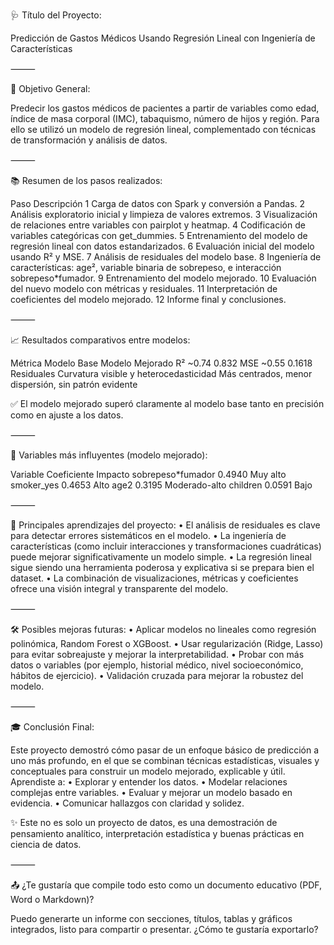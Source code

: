 

🩺 Título del Proyecto:

Predicción de Gastos Médicos Usando Regresión Lineal con Ingeniería de Características

⸻

🎯 Objetivo General:

Predecir los gastos médicos de pacientes a partir de variables como edad, índice de masa corporal (IMC), tabaquismo, número de hijos y región. Para ello se utilizó un modelo de regresión lineal, complementado con técnicas de transformación y análisis de datos.

⸻

📚 Resumen de los pasos realizados:

Paso	Descripción
1	Carga de datos con Spark y conversión a Pandas.
2	Análisis exploratorio inicial y limpieza de valores extremos.
3	Visualización de relaciones entre variables con pairplot y heatmap.
4	Codificación de variables categóricas con get_dummies.
5	Entrenamiento del modelo de regresión lineal con datos estandarizados.
6	Evaluación inicial del modelo usando R² y MSE.
7	Análisis de residuales del modelo base.
8	Ingeniería de características: age², variable binaria de sobrepeso, e interacción sobrepeso*fumador.
9	Entrenamiento del modelo mejorado.
10	Evaluación del nuevo modelo con métricas y residuales.
11	Interpretación de coeficientes del modelo mejorado.
12	Informe final y conclusiones.


⸻

📈 Resultados comparativos entre modelos:

Métrica	Modelo Base	Modelo Mejorado
R²	~0.74	0.832
MSE	~0.55	0.1618
Residuales	Curvatura visible y heterocedasticidad	Más centrados, menor dispersión, sin patrón evidente

✅ El modelo mejorado superó claramente al modelo base tanto en precisión como en ajuste a los datos.

⸻

📌 Variables más influyentes (modelo mejorado):

Variable	Coeficiente	Impacto
sobrepeso*fumador	0.4940	Muy alto
smoker_yes	0.4653	Alto
age2	0.3195	Moderado-alto
children	0.0591	Bajo


⸻

🧠 Principales aprendizajes del proyecto:
	•	El análisis de residuales es clave para detectar errores sistemáticos en el modelo.
	•	La ingeniería de características (como incluir interacciones y transformaciones cuadráticas) puede mejorar significativamente un modelo simple.
	•	La regresión lineal sigue siendo una herramienta poderosa y explicativa si se prepara bien el dataset.
	•	La combinación de visualizaciones, métricas y coeficientes ofrece una visión integral y transparente del modelo.

⸻

🛠️ Posibles mejoras futuras:
	•	Aplicar modelos no lineales como regresión polinómica, Random Forest o XGBoost.
	•	Usar regularización (Ridge, Lasso) para evitar sobreajuste y mejorar la interpretabilidad.
	•	Probar con más datos o variables (por ejemplo, historial médico, nivel socioeconómico, hábitos de ejercicio).
	•	Validación cruzada para mejorar la robustez del modelo.

⸻

🎓 Conclusión Final:

Este proyecto demostró cómo pasar de un enfoque básico de predicción a uno más profundo, en el que se combinan técnicas estadísticas, visuales y conceptuales para construir un modelo mejorado, explicable y útil. Aprendiste a:
	•	Explorar y entender los datos.
	•	Modelar relaciones complejas entre variables.
	•	Evaluar y mejorar un modelo basado en evidencia.
	•	Comunicar hallazgos con claridad y solidez.

✨ Este no es solo un proyecto de datos, es una demostración de pensamiento analítico, interpretación estadística y buenas prácticas en ciencia de datos.

⸻

📤 ¿Te gustaría que compile todo esto como un documento educativo (PDF, Word o Markdown)?

Puedo generarte un informe con secciones, títulos, tablas y gráficos integrados, listo para compartir o presentar. ¿Cómo te gustaría exportarlo?
